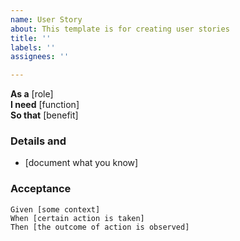 ```yaml
---
name: User Story
about: This template is for creating user stories
title: ''
labels: ''
assignees: ''

---
```


**As a** [role]  
**I need** [function]  
**So that** [benefit]  
       
### Details and 
* [document what you know]
       
### Acceptance 
```gherkin
Given [some context]
When [certain action is taken]
Then [the outcome of action is observed]
```
